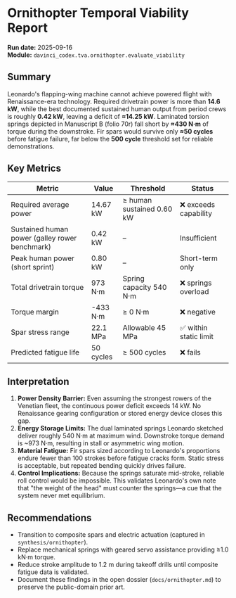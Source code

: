 # Ornithopter Temporal Viability Report

**Run date:** 2025-09-16  
**Module:** `davinci_codex.tva.ornithopter.evaluate_viability`

## Summary
Leonardo's flapping-wing machine cannot achieve powered flight with Renaissance-era technology. Required drivetrain power is more than **14.6 kW**, while the best documented sustained human output from period crews is roughly **0.42 kW**, leaving a deficit of **≈14.25 kW**. Laminated torsion springs depicted in Manuscript B (folio 70r) fall short by **≈430 N·m** of torque during the downstroke. Fir spars would survive only **≈50 cycles** before fatigue failure, far below the **500 cycle** threshold set for reliable demonstrations.

## Key Metrics
| Metric | Value | Threshold | Status |
|--------|-------|-----------|--------|
| Required average power | 14.67 kW | ≥ human sustained 0.60 kW | ❌ exceeds capability |
| Sustained human power (galley rower benchmark) | 0.42 kW | – | Insufficient |
| Peak human power (short sprint) | 0.80 kW | – | Short-term only |
| Total drivetrain torque | 973 N·m | Spring capacity 540 N·m | ❌ springs overload |
| Torque margin | -433 N·m | ≥ 0 N·m | ❌ negative |
| Spar stress range | 22.1 MPa | Allowable 45 MPa | ✅ within static limit |
| Predicted fatigue life | 50 cycles | ≥ 500 cycles | ❌ fails |

## Interpretation
1. **Power Density Barrier:** Even assuming the strongest rowers of the Venetian fleet, the continuous power deficit exceeds 14 kW. No Renaissance gearing configuration or stored energy device closes this gap.
2. **Energy Storage Limits:** The dual laminated springs Leonardo sketched deliver roughly 540 N·m at maximum wind. Downstroke torque demand is ~973 N·m, resulting in stall or asymmetric wing motion.
3. **Material Fatigue:** Fir spars sized according to Leonardo's proportions endure fewer than 100 strokes before fatigue cracks form. Static stress is acceptable, but repeated bending quickly drives failure.
4. **Control Implications:** Because the springs saturate mid-stroke, reliable roll control would be impossible. This validates Leonardo's own note that "the weight of the head" must counter the springs—a cue that the system never met equilibrium.

## Recommendations
- Transition to composite spars and electric actuation (captured in `synthesis/ornithopter`).
- Replace mechanical springs with geared servo assistance providing ≥1.0 kN·m torque.
- Reduce stroke amplitude to 1.2 m during takeoff drills until composite fatigue data is validated.
- Document these findings in the open dossier (`docs/ornithopter.md`) to preserve the public-domain prior art.
